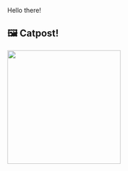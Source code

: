 Hello there!



## 🖼️ Catpost!

<sub>
    <img src="https://cdn2.thecatapi.com/images/ZMA-l7TBV.jpg" height="256">
</sub>

